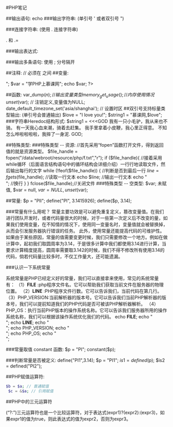 #PHP笔记

##输出语句: echo
###输出字符串: (单引号 ' 或者双引号 ")
<?php echo "Hello world!"; ?>
<?php echo 'Hello world!'; ?>
###连接字符串: (使用 . 连接字符串)
 <?php  echo 'Hi '."imooc! ".'Welcome to imooc! '."Hello world!";?>
. 和 .=

###输出表达式: 
<?php echo 1+1; ?>
###输出多条语句: 使用 ; 分号隔开
 <?php 
    echo "欢迎同学们！";
    echo "Welcome" . " to imooc!";
    echo 1+2+3+4+5;
    ?>
##注释: // 必须在 <?php ?> 之间
    <?php 
    // PHP 注释语句
    echo "欢迎同学们！";
    echo "Welcome" . " to imooc!";
    echo 1+2+3+4+5;
    ?>
##变量:
<?php
    $var = "大家来学PHP";
    echo $var;
    echo "<br />";
    $var = "学PHP上慕课网";
    echo $var;
?>
##函数: 
var_dump($n); // 输出变量类型
memory_get_usage(); //内存使用情况
unset($var); // 注销定义,变量值为NULL;
date_default_timezone_set('asia/shanghai'); // 设置时区
##双引号支持标量类型输出: (单引号会普通输出)
$love = "I love you!"; 
$string1 = "慕课网,$love";
###字符串Heredoc结构形式: 
$string1 = <<<GOD
我有一只小毛驴，我从来也不骑。
有一天我心血来潮，骑着去赶集。
我手里拿着小皮鞭，我心里正得意。
不知怎么哗啦啦啦啦，我摔了一身泥.
GOD;

##特殊类型: 
###特殊类型 -- 资源: 
//首先采用“fopen”函数打开文件，得到返回值的就是资源类型。
$file_handle = fopen("/data/webroot/resource/php/f.txt","r");
if ($file_handle){
    //接着采用while循环（后面语言结构语句中的循环结构会详细介绍）一行行地读取文件，然后输出每行的文字
    while (!feof($file_handle)) { //判断是否到最后一行
        $line = fgets($file_handle); //读取一行文本
        echo $line; //输出一行文本
        echo "<br />"; //换行
    }
}
fclose($file_handle);//关闭文件
###特殊类型 -- 空类型: 
$var; 未赋值, $var = null, $var = NULL, unset($var);

##常量: 
$p = "PII";
define("PI", 3.1415926);
define($p, 3.14);

###常量有什么用呢？
常量主要功效是可以避免重复定义，篡改变量值。在我们进行团队开发时，或者代码量很大的时候，对于一些第一次定义后不改变的量，如果我们使用变量，在不知情的情况下，使用同一变量名时，变量值就会被替换掉，从而会引发服务器执行错误的任务。
此外，使用常量还能提高代码的可维护性。如果由于某些原因，常量的值需要变更时候，我们只需要修改一个地方。例如在做计算中，起初我们取圆周率为3.14，于是很多计算中我们都使用3.14进行计算，当要求计算精度提高，圆周率需要取3.142的时候，我们不得不修改所有使用3.14的代码，倘若代码量比较多时，不仅工作量大，还可能遗漏。

###认识一下系统常量

系统常量是PHP已经定义好的常量，我们可以直接拿来使用，常见的系统常量有：
（1）__FILE__ :php程序文件名。它可以帮助我们获取当前文件在服务器的物理位置。
（2）__LINE__ :PHP程序文件行数。它可以告诉我们，当前代码在第几行。
（3）PHP_VERSION:当前解析器的版本号。它可以告诉我们当前PHP解析器的版本号，我们可以提前知道我们的PHP代码是否可被该PHP解析器解析。
（4）PHP_OS：执行当前PHP版本的操作系统名称。它可以告诉我们服务器所用的操作系统名称，我们可以根据该操作系统优化我们的代码。
echo __FILE__;
echo "<br />";
echo __LINE__;
echo "<br />";
echo PHP_VERSION;
echo "<br />";
echo PHP_OS;
echo "<br />";

###常量取值 constant 函数:
$p = "PI";
constant($p);

###判断常量是否被定义:
define("PI1",3.14);
$p = "PI1";
$is1 = defined($p);
$is2 = defined("PI2");

##PHP赋值运算符:
```php
$b = $a; // 普通赋值
 $c = &$a; // 引用赋值
```
##PHP中的三元运算符

(“?:”)三元运算符也是一个比较运算符，对于表达式(expr1)?(expr2):(expr3)，如果expr1的值为true，则此表达式的值为expr2，否则为expr3。








